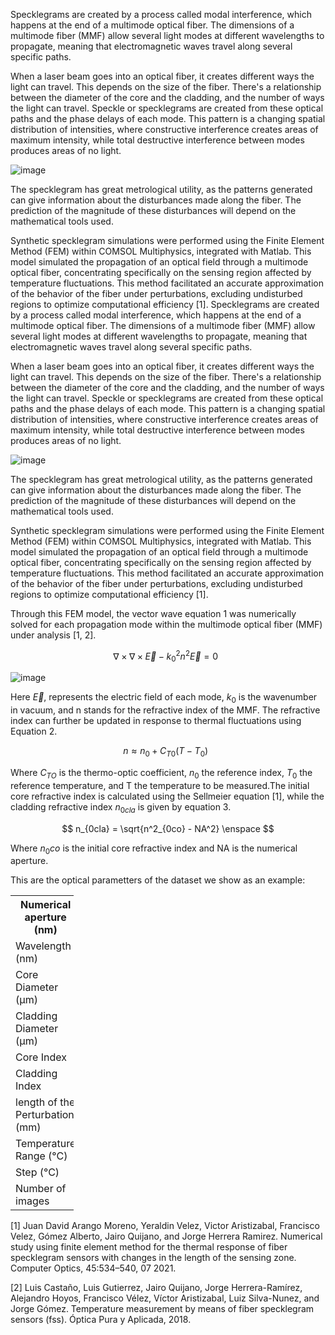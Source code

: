 Specklegrams are created by a process called modal interference, which happens at the end of a multimode optical fiber. The dimensions of a multimode fiber (MMF) allow several light modes at different wavelengths to propagate, meaning that electromagnetic waves travel along several specific paths.

When a laser beam goes into an optical fiber, it creates different ways the light can travel. This depends on the size of the fiber. There's a relationship between the diameter of the core and the cladding, and the number of ways the light can travel. Speckle or specklegrams are created from these optical paths and the phase delays of each mode. This pattern is a changing spatial distribution of intensities, where constructive interference creates areas of maximum intensity, while total destructive interference between modes produces areas of no light.

![image](https://github.com/user-attachments/assets/bf25ee97-88f1-4a20-bce4-84bbba1ecbbd)


The specklegram has great metrological utility, as the patterns generated can give information about the disturbances made along the fiber. The prediction of the magnitude of these disturbances will depend on the mathematical tools used.

Synthetic specklegram simulations were performed using the Finite Element Method (FEM) within COMSOL Multiphysics, integrated with Matlab. This model simulated the propagation of an optical field through a multimode optical fiber, concentrating specifically on the sensing region affected by temperature fluctuations. This method facilitated an accurate approximation of the behavior of the fiber under perturbations, excluding undisturbed regions to optimize computational efficiency [1].
Specklegrams are created by a process called modal interference, which happens at the end of a multimode optical fiber. The dimensions of a multimode fiber (MMF) allow several light modes at different wavelengths to propagate, meaning that electromagnetic waves travel along several specific paths.

When a laser beam goes into an optical fiber, it creates different ways the light can travel. This depends on the size of the fiber. There's a relationship between the diameter of the core and the cladding, and the number of ways the light can travel. Speckle or specklegrams are created from these optical paths and the phase delays of each mode. This pattern is a changing spatial distribution of intensities, where constructive interference creates areas of maximum intensity, while total destructive interference between modes produces areas of no light.

![image](https://github.com/user-attachments/assets/e72bb953-6bf9-46e4-99ab-4a08ea18f2bc)


The specklegram has great metrological utility, as the patterns generated can give information about the disturbances made along the fiber. The prediction of the magnitude of these disturbances will depend on the mathematical tools used.

Synthetic specklegram simulations were performed using the Finite Element Method (FEM) within COMSOL Multiphysics, integrated with Matlab. This model simulated the propagation of an optical field through a multimode optical fiber, concentrating specifically on the sensing region affected by temperature fluctuations. This method facilitated an accurate approximation of the behavior of the fiber under perturbations, excluding undisturbed regions to optimize computational efficiency [1].

Through this FEM model, the vector wave equation 1 was numerically solved for each propagation mode within the multimode optical fiber (MMF) under analysis [1, 2].

$$
\nabla\times\nabla\times\vec{E}-k_0^2n^2\vec{E}=0 \enspace
$$

![image](https://github.com/user-attachments/assets/ad6f1da5-14a4-4f48-a4cd-a61d82100019)


Here $\vec{E}$, represents the electric field of each mode, $k_0$ is the wavenumber in vacuum, and n stands for the refractive index of the MMF. The refractive index can further be updated in response to thermal fluctuations using Equation 2.

$$
n\approx n_0+C_{T0}(T-T_0)\enspace
$$

Where $C_{TO}$ is the thermo-optic coefficient, $n_0$ the reference index, $T_0$  the reference temperature, and T the temperature to be measured.The initial core refractive index is calculated using the Sellmeier equation [1], while the cladding refractive index $n_{0cla}$ is given by equation 3.

$$
n_{0cla} = \sqrt{n^2_{0co} - NA^2} \enspace
$$

Where $n_0co$ is the initial core refractive index and NA is the numerical aperture.

This are the optical parametters of the dataset we show as an example:

<table style="width:20%">
<tr>
<th>Numerical aperture (nm)</th>
<th>0.13 </th>
</tr>

<tr>
<td>Wavelength (nm)</td>
<td>632.8 </td>
</tr>

<tr>
<td>Core Diameter (µm) </td>
<td>9</td>
</tr>

<tr>
<td>Cladding Diameter (µm)       </td>
<td>40</td>
</tr>

<tr>
<td>Core Index  </td>
<td>1.457 </td>
</tr>

<tr>
<td>Cladding Index   </td>
<td>1.4521 </td>
</tr>

<tr>
<td>length of the Perturbation (mm)</td>
<td>0.3 </td>
</tr

<tr>
<td>Temperature Range (°C) </td>
<td>0 to 100</td>
</tr>

<tr>
<td>Step (°C)</td>
<td>0.1</td>
</tr>

<tr>
<td>Number of images </td>
<td>1001 </td>
</tr>
</table>

 [1] Juan David Arango Moreno, Yeraldin Velez, Victor Aristizabal, Francisco Velez, Gómez Alberto, Jairo Quijano, and Jorge
 Herrera Ramirez. Numerical study using finite element method for the thermal response of fiber specklegram sensors with
 changes in the length of the sensing zone. Computer Optics, 45:534–540, 07 2021.
 
 [2] Luis Castaño, Luis Gutierrez, Jairo Quijano, Jorge Herrera-Ramírez, Alejandro Hoyos, Francisco Vélez, Víctor Aristizabal,
 Luiz Silva-Nunez, and Jorge Gómez. Temperature measurement by means of fiber specklegram sensors (fss). Óptica Pura y
 Aplicada, 2018.

